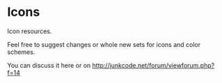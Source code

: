 Icons
=========

Icon resources.

Feel free to suggest changes or whole new sets for icons and color schemes.

You can discuss it here or on http://junkcode.net/forum/viewforum.php?f=14
